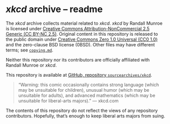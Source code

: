 <!-- SPDX-License-Identifier: CC0-1.0 OR 0BSD -->
# <i>xkcd</i> archive &ndash;&nbsp;readme

The <i>xkcd</i> archive collects material related to <i>xkcd</i>. <i>xkcd</i> by Randall Munroe is licensed under [Creative Commons Attribution-NonCommercial&nbsp;2.5 Generic (CC&nbsp;BY-&NoBreak;NC&nbsp;2.5)](./licenses/CC-BY-NC-2.5.md). Original content in this repository is released to the public domain under [Creative Commons Zero&nbsp;1.0 Universal (CC0&nbsp;1.0)](./licenses/CC0-1.0.md) and the zero-clause&nbsp;BSD license (0BSD). Other files may have different terms; see [`copying.md`](./copying.md).

Neither this repository nor its contributors are officially affiliated with Randall Munroe or <i>xkcd</i>.

This repository is available at [GitHub, repository `sourcearchives/xkcd`](https://github.com/sourcearchives/xkcd).

<blockquote>

“Warning: this comic occasionally contains strong language (which may be unsuitable for children), unusual humor (which may be unsuitable for adults), and advanced mathematics (which may be unsuitable for liberal-arts majors).” &mdash;&nbsp;xkcd.com

</blockquote>

The contents of this repository do not reflect the views of any repository contributors. Hopefully, that’s enough to keep liberal arts majors from suing.
